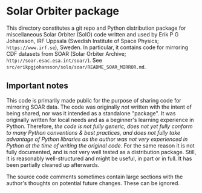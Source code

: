# Solar Orbiter package

This directory constitutes a git repo and Python distribution package for
miscellaneous Solar Orbiter (SolO) code written and used by
Erik P G Johansson, IRF Uppsala (Swedish Institute of Space Physics;
`https://www.irf.se`), Sweden. In particular, it contains code for mirroring CDF
datasets from SOAR (Solar Orbiter Archive; `http://soar.esac.esa.int/soar/`).
See `src/erikpgjohansson/solo/soar/README_SOAR_MIRROR.md`.

## Important notes

This code is primarily made public for the purpose of sharing code for
mirroring SOAR data. The code was originally _not_ written with the intent of
being shared, nor was it intended as a standalone "package". It was originally
written for local needs and as a beginner's learning experience in Python.
Therefore, _the code is not fully generic, does not yet fully conform to many
Python conventions & best practices, and does not fully take advantage of
Python libraries as the author was not very experienced in Python at the time
of writing the original code_. For the same reason it is not fully documented,
and is not very well tested as a distribution package. Still, it is reasonably
well-structured and might be useful, in part or in full. It has been partially
cleaned up afterwards.

The source code comments sometimes contain large sections with the author's
thoughts on potential future changes. These can be ignored.
